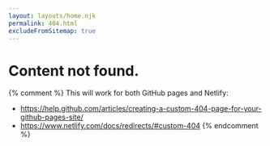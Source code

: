 ```yaml
---
layout: layouts/home.njk
permalink: 404.html
excludeFromSitemap: true
---
```

# Content not found.

{% comment %}
This will work for both GitHub pages and Netlify:

* https://help.github.com/articles/creating-a-custom-404-page-for-your-github-pages-site/
* https://www.netlify.com/docs/redirects/#custom-404
{% endcomment %}
